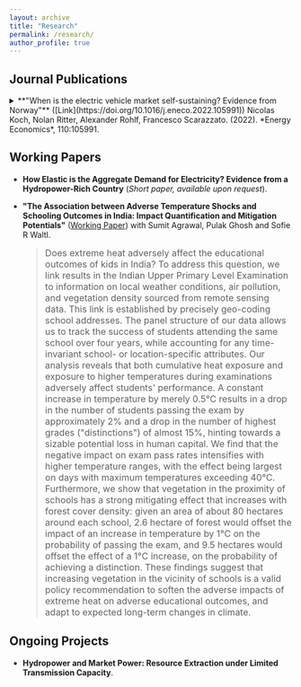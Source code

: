 ```yaml
---
layout: archive
title: "Research"
permalink: /research/
author_profile: true
---
```

<!-- Google tag (gtag.js) -->
<script async src="https://www.googletagmanager.com/gtag/js?id=G-Z7QB0ZV44P"></script>
<script>
  window.dataLayer = window.dataLayer || [];
  function gtag(){dataLayer.push(arguments);}
  gtag('js', new Date());

  gtag('config', 'G-Z7QB0ZV44P');
</script>


Journal Publications
------

<details>
<summary>**"When is the electric vehicle market self-sustaining? Evidence from Norway"** ([Link](https://doi.org/10.1016/j.eneco.2022.105991))
Nicolas Koch, Nolan Ritter, Alexander Rohlf, Francesco Scarazzato. (2022). *Energy Economics*, 110:105991.</summary>

  > <font size="3"> This paper investigates whether the world’s most mature electric vehicle (EV) market in Norway has overcome critical mass constraints and can achieve sustainable long-term equilibria without subsidies. We estimate a structural model that allows for multiple equilibria emerging from the interdependence between EV demand and charging station supply. We first estimate the resulting indirect network effects using an instrumental variable approach. Then, we simulate long-term market outcomes for each of the 422 Norwegian municipalities. We find that almost 20% of all municipalities faced critical mass constraints in the earliest stage of the market. Half of them are effectively trapped in a zero-adoption equilibrium. However, in the maturing market, all municipalities have passed critical mass. Overall, about 60% of the Norwegian population now lives in municipalities with a high-adoption equilibrium, even if subsidies were removed. This suggests that critical mass constraints do no longer justify the provision of subsidies. </font></details>

Working Papers
------

- **How Elastic is the Aggregate Demand for Electricity? Evidence from a Hydropower-Rich Country** (*Short paper, available upon request*).

- **"The Association between Adverse Temperature Shocks and Schooling Outcomes in India: Impact Quantification and Mitigation Potentials"** ([Working Paper](https://sofiewaltl.com/wp-content/uploads/2024/09/india.pdf))
with Sumit Agrawal, Pulak Ghosh and Sofie R Waltl.

  > <font size="3"> Does extreme heat adversely affect the educational outcomes of kids in India? To address this question, we link results in the Indian Upper Primary Level Examination to information on local weather conditions, air pollution, and vegetation density sourced from remote sensing data. This link is established by precisely geo-coding school addresses. The panel structure of our data allows us to track the success of students attending the same school over four years, while accounting for any time-invariant school- or location-specific attributes.
Our analysis reveals that both cumulative heat exposure and exposure to higher temperatures during examinations adversely affect students' performance. A constant increase in temperature by merely 0.5°C results in a drop in the number of students passing the exam by approximately 2% and a drop in the number of highest grades ("distinctions") of almost 15%, hinting towards a sizable potential loss in human capital. 
We find that the negative impact on exam pass rates intensifies with higher temperature ranges, with the effect being largest on days with maximum temperatures exceeding 40°C. Furthermore, we show that vegetation in the proximity of schools has a strong mitigating effect that increases with forest cover density: given an area of about 80 hectares around each school, 2.6 hectare of forest would offset the impact of an increase in temperature by 1°C on the probability of passing the exam, and 9.5 hectares would offset the effect of a 1°C increase, on the probability of achieving a distinction.
These findings suggest that increasing vegetation in the vicinity of schools is a valid policy recommendation to soften the adverse impacts of extreme heat on adverse educational outcomes, and adapt to expected long-term changes in climate. </font>


Ongoing Projects
------


- **Hydropower and Market Power: Resource Extraction under Limited Transmission Capacity**.